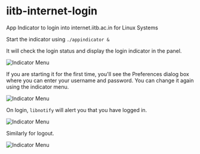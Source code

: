 # iitb-internet-login
App Indicator to login into internet.iitb.ac.in for Linux Systems

Start the indicator using ```./appindicator & ```

It will check the login status and display the login indicator in the panel.

![Indicator Menu](https://github.com/anshulgupta0803/iitb-internet-login/.icons/Menu.png "Indicator Menu")

If you are starting it for the first time, you'll see the Preferences dialog box where you can enter your username and password. You can change it again using the indicator menu.

![Indicator Menu](https://github.com/anshulgupta0803/iitb-internet-login/.icons/Preferences.png "Indicator Menu")

On login, ```libnotify``` will alert you that you have logged in.

![Indicator Menu](https://github.com/anshulgupta0803/iitb-internet-login/.icons/Login.png "Indicator Menu")

Similarly for logout.

![Indicator Menu](https://github.com/anshulgupta0803/iitb-internet-login/.icons/Logout.png "Indicator Menu")
